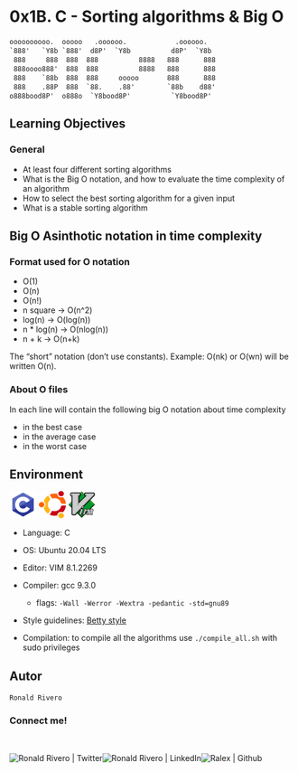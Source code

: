 # 0x1B. C - Sorting algorithms & Big O

```
oooooooooo.  ooooo   .oooooo.            .oooooo.
`888'   `Y8b `888'  d8P'  `Y8b          d8P'  `Y8b
 888     888  888  888          8888   888      888
 888oooo888'  888  888          8888   888      888
 888    `88b  888  888     ooooo       888      888
 888    .88P  888  `88.    .88'        `88b    d88'
o888bood8P'  o888o  `Y8bood8P'          `Y8bood8P'
```

## Learning Objectives

### General

- At least four different sorting algorithms
- What is the Big O notation, and how to evaluate the time complexity of an algorithm
- How to select the best sorting algorithm for a given input
- What is a stable sorting algorithm

## Big O Asinthotic notation in time complexity

### Format used for O notation

- O(1)
- O(n)
- O(n!)
- n square -> O(n^2)
- log(n) -> O(log(n))
- n * log(n) -> O(nlog(n))
- n + k -> O(n+k)

The “short” notation (don’t use constants). Example: O(nk) or O(wn) will be written O(n).

### About O files

In each line will contain the following big O notation about time complexity

- in the best case
- in the average case
- in the worst case

## Environment

<div>

<a  href="https://www.cprogramming.com/"  target="_blank"><img  height="48px"  src="https://raw.githubusercontent.com/ralexrivero/xelar_theme_profile/main/icons/language_c-programming.svg"  alt="C programming language"  ></a>
<a  href="https://ubuntu.com/"  target="_blank"><img  height="48px"  src="https://raw.githubusercontent.com/ralexrivero/xelar_theme_profile/main/icons/ubuntu-icon.svg"  alt="C programming language"></a>
<a  href="https://www.vim.org/"  target="_blank"><img  height="48px"  src="https://raw.githubusercontent.com/ralexrivero/xelar_theme_profile/main/icons/Vimlogo.svg"  alt="C programming language"></a>

</div>

- Language: C

- OS: Ubuntu 20.04 LTS

- Editor: VIM 8.1.2269

- Compiler: gcc 9.3.0
  - flags: `-Wall -Werror -Wextra -pedantic -std=gnu89`

- Style guidelines: [Betty style](https://github.com/holbertonschool/Betty/wiki)

- Compilation: to compile all the algorithms use `./compile_all.sh` with sudo privileges

## Autor

```
Ronald Rivero
```

### Connect me!

<br>
<div>
<a href="https://twitter.com/ralex_uy" target="_blank">  <img align="left" alt="Ronald Rivero | Twitter" src="https://img.shields.io/twitter/follow/ralex_uy?style=social"/> </a>

<a href="https://www.linkedin.com/in/ronald-rivero/" target="_blank">  <img align="left" alt="Ronald Rivero | LinkedIn" src="https://img.shields.io/badge/LinkedIn-+24K-blue?style=social&logo=linkedin"/> </a>

<a href="https://github.com/ralexrivero/" target="_blank">  <img align="left" src="https://img.shields.io/github/followers/ralexrivero?style=social" alt="Ralex | Github"> </a>
</br>
</div>
